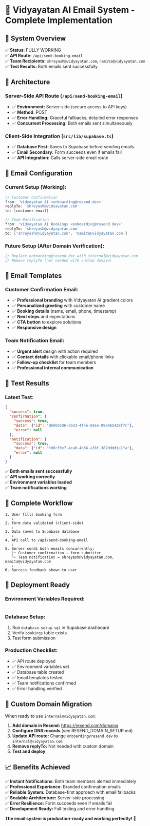 # 📧 Vidyayatan AI Email System - Complete Implementation

## 🎯 **System Overview**

✅ **Status:** FULLY WORKING  
✅ **API Route:** `/api/send-booking-email`  
✅ **Team Recipients:** `shreyash@vidyayatan.com`, `namita@vidyayatan.com`  
✅ **Test Results:** Both emails sent successfully

## 🔧 **Architecture**

### **Server-Side API Route** (`/api/send-booking-email`)
- ✅ **Environment:** Server-side (secure access to API keys)
- ✅ **Method:** POST
- ✅ **Error Handling:** Graceful fallbacks, detailed error responses
- ✅ **Concurrent Processing:** Both emails sent simultaneously

### **Client-Side Integration** (`src/lib/supabase.ts`)
- ✅ **Database First:** Saves to Supabase before sending emails
- ✅ **Email Secondary:** Form succeeds even if emails fail
- ✅ **API Integration:** Calls server-side email route

## 📧 **Email Configuration**

### **Current Setup (Working):**
```typescript
// Customer Confirmation
from: 'Vidyayatan AI <onboarding@resend.dev>'
replyTo: 'shreyash@vidyayatan.com'
to: [customer email]

// Team Notification  
from: 'Vidyayatan AI Bookings <onboarding@resend.dev>'
replyTo: 'shreyash@vidyayatan.com'
to: ['shreyash@vidyayatan.com', 'namita@vidyayatan.com']
```

### **Future Setup (After Domain Verification):**
```typescript
// Replace onboarding@resend.dev with internal@vidyayatan.com
// Remove replyTo (not needed with custom domain)
```

## 🎨 **Email Templates**

### **Customer Confirmation Email:**
- ✅ **Professional branding** with Vidyayatan AI gradient colors
- ✅ **Personalized greeting** with customer name
- ✅ **Booking details** (name, email, phone, timestamp)
- ✅ **Next steps** and expectations
- ✅ **CTA button** to explore solutions
- ✅ **Responsive design**

### **Team Notification Email:**
- ✅ **Urgent alert** design with action required
- ✅ **Contact details** with clickable email/phone links
- ✅ **Follow-up checklist** for team members
- ✅ **Professional internal communication**

## 🧪 **Test Results**

### **Latest Test:**
```json
{
  "success": true,
  "confirmation": {
    "success": true,
    "data": {"id": "d6960586-db33-4f4e-89ee-09b465428f7c"},
    "error": null
  },
  "notification": {
    "success": true,
    "data": {"id": "fd6cf0e7-4ca0-4b66-a38f-387dddd1a1fa"},
    "error": null
  }
}
```

✅ **Both emails sent successfully**  
✅ **API working correctly**  
✅ **Environment variables loaded**  
✅ **Team notifications working**

## 🔄 **Complete Workflow**

```
1. User fills booking form
   ↓
2. Form data validated (client-side)
   ↓
3. Data saved to Supabase database
   ↓
4. API call to /api/send-booking-email
   ↓
5. Server sends both emails concurrently:
   ├─ Customer confirmation → form submitter
   └─ Team notification → shreyash@vidyayatan.com, namita@vidyayatan.com
   ↓
6. Success feedback shown to user
```

## 🚀 **Deployment Ready**

### **Environment Variables Required:**
```env

```

### **Database Setup:**
1. Run `database-setup.sql` in Supabase dashboard
2. Verify `bookings` table exists
3. Test form submission

### **Production Checklist:**
- ✅ API route deployed
- ✅ Environment variables set
- ✅ Database table created
- ✅ Email templates tested
- ✅ Team notifications confirmed
- ✅ Error handling verified

## 🔮 **Custom Domain Migration**

When ready to use `internal@vidyayatan.com`:

1. **Add domain in Resend:** https://resend.com/domains
2. **Configure DNS records** (see RESEND_DOMAIN_SETUP.md)
3. **Update API route:** Change `onboarding@resend.dev` to `internal@vidyayatan.com`
4. **Remove replyTo:** Not needed with custom domain
5. **Test and deploy**

## 📈 **Benefits Achieved**

✅ **Instant Notifications:** Both team members alerted immediately  
✅ **Professional Experience:** Branded confirmation emails  
✅ **Reliable System:** Database-first approach with email fallbacks  
✅ **Scalable Architecture:** Server-side processing  
✅ **Error Resilience:** Form succeeds even if emails fail  
✅ **Development Ready:** Full testing and error handling

**The email system is production-ready and working perfectly! 🎉** 